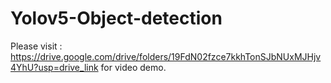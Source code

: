 # Yolov5-Object-detection

Please visit : https://drive.google.com/drive/folders/19FdN02fzce7kkhTonSJbNUxMJHjv4YhU?usp=drive_link for video demo.